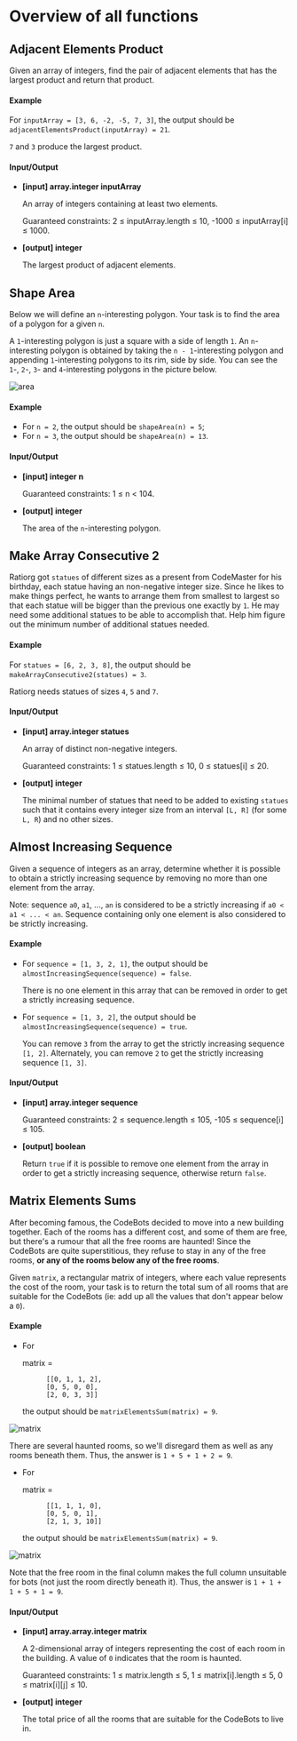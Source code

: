# Overview of all functions 

## Adjacent Elements Product

Given an array of integers, find the pair of adjacent elements that has the largest product and return that product.

#### Example

For `inputArray = [3, 6, -2, -5, 7, 3]`, the output should be
`adjacentElementsProduct(inputArray) = 21`.

`7` and `3` produce the largest product.

#### Input/Output

* **[input] array.integer inputArray**

  An array of integers containing at least two elements.

  Guaranteed constraints:
  2 ≤ inputArray.length ≤ 10,
  -1000 ≤ inputArray[i] ≤ 1000.

* **[output] integer**

  The largest product of adjacent elements.

## Shape Area

Below we will define an `n`-interesting polygon. Your task is to find the area of a polygon for a given `n`.

A `1`-interesting polygon is just a square with a side of length `1`. An `n`-interesting polygon is obtained by taking the `n - 1`-interesting polygon and appending `1`-interesting polygons to its rim, side by side. You can see the `1`-, `2`-, `3`- and `4`-interesting polygons in the picture below.

![area](images/area.png)

#### Example

* For `n = 2`, the output should be
  `shapeArea(n) = 5`;
* For `n = 3`, the output should be
  `shapeArea(n) = 13`.
#### Input/Output

* **[input] integer n**

  Guaranteed constraints:
  1 ≤ n < 104.

* **[output] integer**

  The area of the `n`-interesting polygon.

## Make Array Consecutive 2

Ratiorg got `statues` of different sizes as a present from CodeMaster for his birthday, each statue having an non-negative integer size. 
Since he likes to make things perfect, he wants to arrange them from smallest to largest so that each statue will be bigger than the 
previous one exactly by `1`. He may need some additional statues to be able to accomplish that. Help him figure out the minimum number of 
additional statues needed.

#### Example

For `statues = [6, 2, 3, 8]`, the output should be
`makeArrayConsecutive2(statues) = 3`.

Ratiorg needs statues of sizes `4`, `5` and `7`.

#### Input/Output

* **[input] array.integer statues**

  An array of distinct non-negative integers.

  Guaranteed constraints:
  1 ≤ statues.length ≤ 10,
  0 ≤ statues[i] ≤ 20.

* **[output] integer**

  The minimal number of statues that need to be added to existing `statues` such that it contains every integer size from an 
  interval `[L, R]` (for some `L, R`) and no other sizes.

## Almost Increasing Sequence

Given a sequence of integers as an array, determine whether it is possible to obtain a strictly increasing sequence by removing no more 
than one element from the array.

Note: sequence `a0`, `a1`, ..., `an` is considered to be a strictly increasing if `a0 < a1 < ... < an`. Sequence containing only one element is
also considered to be strictly increasing.

#### Example

* For `sequence = [1, 3, 2, 1]`, the output should be
  `almostIncreasingSequence(sequence) = false`.

  There is no one element in this array that can be removed in order to get a strictly increasing sequence.

* For `sequence = [1, 3, 2]`, the output should be
  `almostIncreasingSequence(sequence) = true`.

  You can remove `3` from the array to get the strictly increasing sequence `[1, 2]`. Alternately, you can remove `2` to get the strictly increasing sequence `[1, 3]`.

#### Input/Output

* **[input] array.integer sequence**

  Guaranteed constraints:
  2 ≤ sequence.length ≤ 105,
  -105 ≤ sequence[i] ≤ 105.

* **[output] boolean**

  Return `true` if it is possible to remove one element from the array in order to get a strictly increasing sequence, otherwise return `false`.

## Matrix Elements Sums

After becoming famous, the CodeBots decided to move into a new building together. Each of the rooms has a different cost, and some of them are free, but there's a rumour that all the free rooms are haunted! Since the CodeBots are quite superstitious, they refuse to stay in any of the free rooms, **or any of the rooms below any of the free rooms**.

Given `matrix`, a rectangular matrix of integers, where each value represents the cost of the room, your task is to return the total sum 
of all rooms that are suitable for the CodeBots (ie: add up all the values that don't appear below a `0`).

#### Example

* For

  matrix = 
  
            [[0, 1, 1, 2], 
            [0, 5, 0, 0], 
            [2, 0, 3, 3]]
  the output should be
  `matrixElementsSum(matrix) = 9`.

![matrix](images/matrix.png)

  There are several haunted rooms, so we'll disregard them as well as any rooms beneath them. Thus, the answer is `1 + 5 + 1 + 2 = 9`.

* For

  matrix = 
  
            [[1, 1, 1, 0], 
            [0, 5, 0, 1], 
            [2, 1, 3, 10]]
  the output should be
  `matrixElementsSum(matrix) = 9`.

![matrix](images/matrix_2.png)

  Note that the free room in the final column makes the full column unsuitable for bots (not just the room directly beneath it). 
  Thus, the answer is `1 + 1 + 1 + 5 + 1 = 9`.

#### Input/Output

* **[input] array.array.integer matrix**

  A 2-dimensional array of integers representing the cost of each room in the building. A value of `0` indicates that the room is haunted.

  Guaranteed constraints:
  1 ≤ matrix.length ≤ 5,
  1 ≤ matrix[i].length ≤ 5,
  0 ≤ matrix[i][j] ≤ 10.

* **[output] integer**

  The total price of all the rooms that are suitable for the CodeBots to live in.
